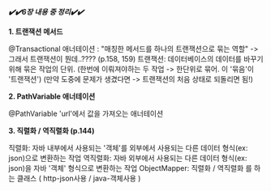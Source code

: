 ***✔️✔️6장 내용 중 정리✔️✔️***


**1. 트랜잭션 메서드**

@Transactional 애너테이션 : "매칭한 메서드를 하나의 트랜잭션으로 묶는 역할"
-> 그래서 트랜잭션이 뭔데..???? (p.158, 159) 
트랜잭션: 데이터베이스의 데이터를 바꾸기 위해 묶은 작업의 단위. (한번에 이뤄져야하는 두 작업 -> 한단위로 묶어. 이 '묶음'이 '트랜잭션') (만약 도중에 문제가 생겼다면 -> 트랜잭션의 처음 상태로 되돌리면 됨!)


**2. PathVariable 애너테이션**

@PathVariable 'url'에서 값을 가져오는 애너테이션


**3. 직렬화 / 역직렬화 (p.144)**

직렬화: 자바 내부에서 사용되는 '객체'를 외부에서 사용되는 다른 데이터 형식(ex: json)으로 변환하는 작업
역직렬화: 자바 외부에서 사용되는 다른 데이터 형식(ex: json)을 자바 '객체' 형식으로 변환하는 작업
ObjectMapper: 직렬화 / 역직렬화 를 하는 클래스
( http-json사용 / java-객체사용 )




